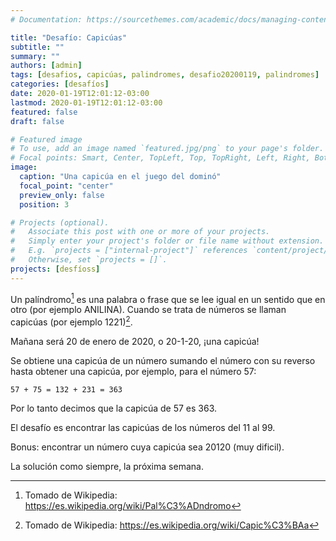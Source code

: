 ```yaml
---
# Documentation: https://sourcethemes.com/academic/docs/managing-content/

title: "Desafío: Capicúas"
subtitle: ""
summary: ""
authors: [admin]
tags: [desafios, capicúas, palindromes, desafio20200119, palindromes]
categories: [desafíos]
date: 2020-01-19T12:01:12-03:00
lastmod: 2020-01-19T12:01:12-03:00
featured: false
draft: false

# Featured image
# To use, add an image named `featured.jpg/png` to your page's folder.
# Focal points: Smart, Center, TopLeft, Top, TopRight, Left, Right, BottomLeft, Bottom, BottomRight.
image:
  caption: "Una capicúa en el juego del dominó"
  focal_point: "center"
  preview_only: false
  position: 3

# Projects (optional).
#   Associate this post with one or more of your projects.
#   Simply enter your project's folder or file name without extension.
#   E.g. `projects = ["internal-project"]` references `content/project/deep-learning/index.md`.
#   Otherwise, set `projects = []`.
projects: [desfíoss]
---
```


Un palíndromo[^1] es una palabra o frase que se lee igual en un sentido que en otro (por ejemplo ANILINA). Cuando se trata de números se llaman capicúas (por ejemplo 1221)[^2].

Mañana será 20 de enero de 2020, o 20-1-20, ¡una capicúa!

Se obtiene una capicúa de un número sumando el número con su reverso hasta obtener una capicúa, por ejemplo, para el número 57:

    57 + 75 = 132 + 231 = 363

Por lo tanto decimos que la capicúa de 57 es 363.

El desafío es encontrar las capicúas de los números del 11 al 99.

Bonus: encontrar un número cuya capicúa sea 20120 (muy dificil).

La solución como siempre, la próxima semana.


[^1]: Tomado de Wikipedia: https://es.wikipedia.org/wiki/Pal%C3%ADndromo
[^2]: Tomado de Wikipedia: https://es.wikipedia.org/wiki/Capic%C3%BAa